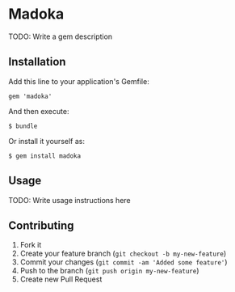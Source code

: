 # Madoka

TODO: Write a gem description

## Installation

Add this line to your application's Gemfile:

    gem 'madoka'

And then execute:

    $ bundle

Or install it yourself as:

    $ gem install madoka

## Usage

TODO: Write usage instructions here

## Contributing

1. Fork it
2. Create your feature branch (`git checkout -b my-new-feature`)
3. Commit your changes (`git commit -am 'Added some feature'`)
4. Push to the branch (`git push origin my-new-feature`)
5. Create new Pull Request
